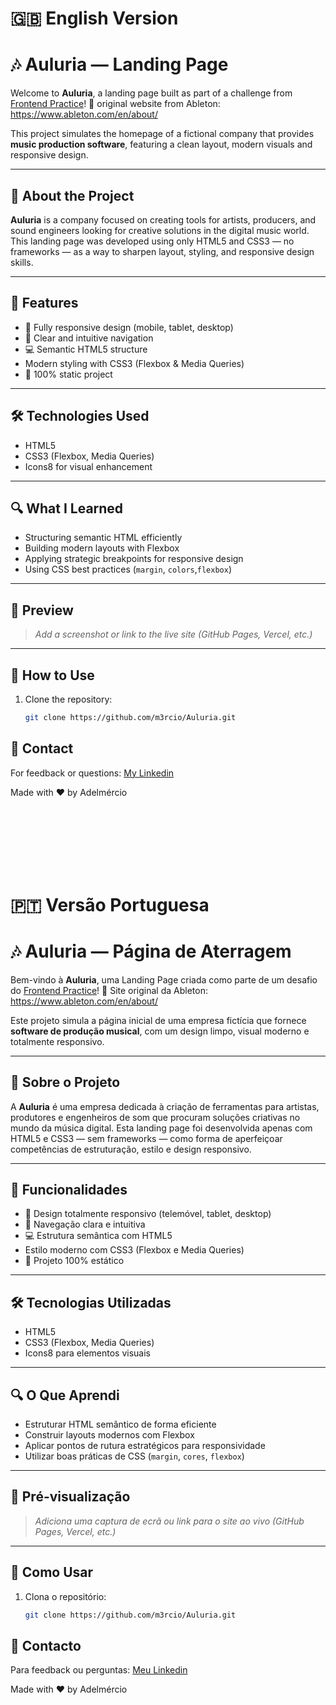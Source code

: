 # 🇬🇧 English Version

# 🎶 Auluria — Landing Page

Welcome to **Auluria**, a landing page built as part of a challenge from [Frontend Practice](https://www.frontendpractice.com)! 🚀 original website from Ableton: https://www.ableton.com/en/about/

This project simulates the homepage of a fictional company that provides **music production software**, featuring a clean layout, modern visuals and responsive design.

---

## 🧩 About the Project

**Auluria** is a company focused on creating tools for artists, producers, and sound engineers looking for creative solutions in the digital music world. This landing page was developed using only HTML5 and CSS3 — no frameworks — as a way to sharpen layout, styling, and responsive design skills.

---

## 📱 Features

- 🎨 Fully responsive design (mobile, tablet, desktop) 
- 🧭 Clear and intuitive navigation  
- 💻 Semantic HTML5 structure  
-  Modern styling with CSS3 (Flexbox & Media Queries)  
- 🧪 100% static project

---

## 🛠️ Technologies Used

- HTML5  
- CSS3 (Flexbox, Media Queries)  
- Icons8 for visual enhancement  
---

## 🔍 What I Learned

- Structuring semantic HTML efficiently  
- Building modern layouts with Flexbox  
- Applying strategic breakpoints for responsive design
- Using CSS best practices (`margin`, `colors`,`flexbox`)

---

## 📸 Preview

> *Add a screenshot or link to the live site (GitHub Pages, Vercel, etc.)*

---

## 📂 How to Use

1. Clone the repository:
   ```bash
   git clone https://github.com/m3rcio/Auluria.git


## 📧 Contact
For feedback or questions: [My Linkedin](https://www.linkedin.com/in/adelm%C3%A9rcio-almeida/)

Made with ❤ by Adelmércio

<br><br><br><br><br><br>
# 🇵🇹 Versão Portuguesa
# 🎶 Auluria — Página de Aterragem

Bem-vindo à **Auluria**, uma Landing Page criada como parte de um desafio do [Frontend Practice](https://www.frontendpractice.com)! 🚀 Site original da Ableton: https://www.ableton.com/en/about/

Este projeto simula a página inicial de uma empresa fictícia que fornece **software de produção musical**, com um design limpo, visual moderno e totalmente responsivo.

---

## 🧩 Sobre o Projeto

A **Auluria** é uma empresa dedicada à criação de ferramentas para artistas, produtores e engenheiros de som que procuram soluções criativas no mundo da música digital. Esta landing page foi desenvolvida apenas com HTML5 e CSS3 — sem frameworks — como forma de aperfeiçoar competências de estruturação, estilo e design responsivo.

---

## 📱 Funcionalidades

- 🎨 Design totalmente responsivo (telemóvel, tablet, desktop)  
- 🧭 Navegação clara e intuitiva  
- 💻 Estrutura semântica com HTML5  
- Estilo moderno com CSS3 (Flexbox e Media Queries)  
- 🧪 Projeto 100% estático

---

## 🛠️ Tecnologias Utilizadas

- HTML5  
- CSS3 (Flexbox, Media Queries)  
- Icons8 para elementos visuais

---

## 🔍 O Que Aprendi

- Estruturar HTML semântico de forma eficiente  
- Construir layouts modernos com Flexbox  
- Aplicar pontos de rutura estratégicos para responsividade  
- Utilizar boas práticas de CSS (`margin`, `cores`, `flexbox`)

---

## 📸 Pré-visualização

> *Adiciona uma captura de ecrã ou link para o site ao vivo (GitHub Pages, Vercel, etc.)*

---

## 📂 Como Usar

1. Clona o repositório:
   ```bash
   git clone https://github.com/m3rcio/Auluria.git

## 📧 Contacto
Para feedback ou perguntas: [Meu Linkedin](https://www.linkedin.com/in/adelm%C3%A9rcio-almeida/)

Made with ❤ by Adelmércio
